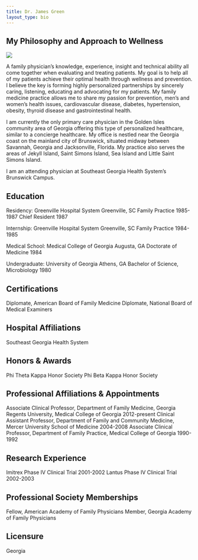 ```yaml
---
title: Dr. James Green
layout_type: bio
---
```

## My Philosophy and Approach to Wellness

![](/images/DrJamesWGreeneMDFAAFP_4015_162.png)

A family physician’s knowledge, experience, insight and technical ability all come together when evaluating and treating patients. My goal is to help all of my patients achieve their optimal health through wellness and prevention. I believe the key is forming highly personalized partnerships by sincerely caring, listening, educating and advocating for my patients. My family medicine practice allows me to share my passion for prevention, men’s and women’s health issues, cardiovascular disease, diabetes, hypertension, obesity, thyroid disease and gastrointestinal health.

I am currently the only primary care physician in the Golden Isles community area of Georgia offering this type of personalized healthcare, similar to a concierge healthcare. My office is nestled near the Georgia coast on the mainland city of Brunswick, situated midway between Savannah, Georgia and Jacksonville, Florida. My practice also serves the areas of Jekyll Island, Saint Simons Island, Sea Island and Little Saint Simons Island.

I am an attending physician at Southeast Georgia Health System’s Brunswick Campus.

## Education

Residency:
Greenville Hospital System
Greenville, SC
Family Practice 1985-1987
Chief Resident 1987

Internship:
Greenville Hospital System
Greenville, SC
Family Practice 1984-1985

Medical School:
Medical College of Georgia
Augusta, GA
Doctorate of Medicine 1984

Undergraduate:
University of Georgia
Athens, GA
Bachelor of Science, Microbiology 1980

## Certifications

Diplomate, American Board of Family Medicine
Diplomate, National Board of Medical Examiners

## Hospital Affiliations

Southeast Georgia Health System

## Honors & Awards

Phi Theta Kappa Honor Society
Phi Beta Kappa Honor Society

## Professional Affiliations & Appointments

Associate Clinical Professor, Department of Family Medicine, Georgia Regents University, Medical College of Georgia 2012-present
Clinical Assistant Professor, Department of Family and Community Medicine, Mercer University School of Medicine 2004-2008
Associate Clinical Professor, Department of Family Practice, Medical College of Georgia 1990-1992

## Research Experience

Imitrex Phase IV Clinical Trial 2001-2002
Lantus Phase IV Clinical Trial 2002-2003

## Professional Society Memberships

Fellow, American Academy of Family Physicians
Member, Georgia Academy of Family Physicians

## Licensure

Georgia
